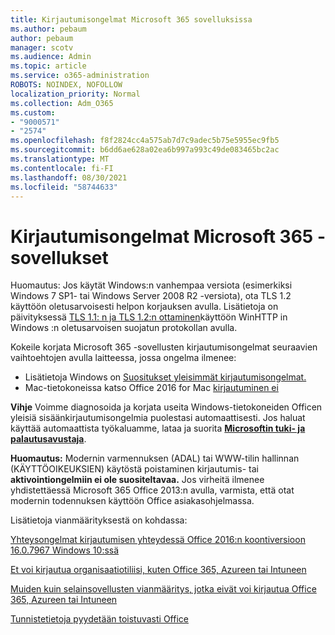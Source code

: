 ```yaml
---
title: Kirjautumisongelmat Microsoft 365 sovelluksissa
ms.author: pebaum
author: pebaum
manager: scotv
ms.audience: Admin
ms.topic: article
ms.service: o365-administration
ROBOTS: NOINDEX, NOFOLLOW
localization_priority: Normal
ms.collection: Adm_O365
ms.custom:
- "9000571"
- "2574"
ms.openlocfilehash: f8f2824cc4a575ab7d7c9adec5b75e5955ec9fb5
ms.sourcegitcommit: b6dd6ae628a02ea6b997a993c49de083465bc2ac
ms.translationtype: MT
ms.contentlocale: fi-FI
ms.lasthandoff: 08/30/2021
ms.locfileid: "58744633"
---
```

# <a name="issues-signing-into-microsoft-365-apps"></a>Kirjautumisongelmat Microsoft 365 -sovellukset

Huomautus: Jos käytät Windows:n vanhempaa versiota (esimerkiksi Windows 7 SP1- tai Windows Server 2008 R2 [](https://download.microsoft.com/download/0/6/5/0658B1A7-6D2E-474F-BC2C-D69E5B9E9A68/MicrosoftEasyFix51044.msi) -versiota), ota TLS 1.2 käyttöön oletusarvoisesti helpon korjauksen avulla. Lisätietoja on päivityksessä [TLS 1.1: n ja TLS 1.2:n ottaminen](https://support.microsoft.com/topic/update-to-enable-tls-1-1-and-tls-1-2-as-default-secure-protocols-in-winhttp-in-windows-c4bd73d2-31d7-761e-0178-11268bb10392)käyttöön WinHTTP in Windows :n oletusarvoisen suojatun protokollan avulla.

Kokeile korjata Microsoft 365 -sovellusten kirjautumisongelmat seuraavien vaihtoehtojen avulla laitteessa, jossa ongelma ilmenee:  

- Lisätietoja Windows on [Suositukset yleisimmät kirjautumisongelmat.](https://docs.microsoft.com/office365/troubleshoot/administration/disabling-adal-wam-not-recommended#recommendations-on-resolving-common-sign-in-issues)
- Mac-tietokoneissa katso Office 2016 for Mac [kirjautuminen ei](https://docs.microsoft.com/office365/troubleshoot/authentication/sign-in-to-office-2016-for-mac-fail)

**Vihje** Voimme diagnosoida ja korjata useita Windows-tietokoneiden Officen yleisiä sisäänkirjautumisongelmia puolestasi automaattisesti. Jos haluat käyttää automaattista työkaluamme, lataa ja suorita **[Microsoftin tuki- ja palautusavustaja](https://aka.ms/SaRA-OfficeSignInScenario)**.

**Huomautus:** Modernin varmennuksen (ADAL) tai WWW-tilin hallinnan (KÄYTTÖOIKEUKSIEN) käytöstä poistaminen kirjautumis- tai **aktivointiongelmiin ei ole suositeltavaa.** Jos virheitä ilmenee yhdistettäessä Microsoft 365 Office 2013:n avulla, [](https://docs.microsoft.com/microsoft-365/admin/security-and-compliance/enable-modern-authentication) varmista, että otat modernin todennuksen käyttöön Office asiakasohjelmassa.

Lisätietoja vianmäärityksestä on kohdassa:

[Yhteysongelmat kirjautumisen yhteydessä Office 2016:n koontiversioon 16.0.7967 Windows 10:ssä](https://docs.microsoft.com/office365/troubleshoot/administration/connection-issue-when-sign-in-office-2016)  

[Et voi kirjautua organisaatiotiliisi, kuten Office 365, Azureen tai Intuneen](https://docs.microsoft.com/office365/troubleshoot/authentication/sign-in-to-office-365-azure-intune)

[Muiden kuin selainsovellusten vianmääritys, jotka eivät voi kirjautua Office 365, Azureen tai Intuneen](https://support.office.com/article/how-to-troubleshoot-non-browser-apps-that-can-t-sign-in-to-office-365-azure-or-intune-3ba1b268-66f6-462c-b0e5-070f5c2603c1?ui=en-US&rs=en-US&ad=US)

[Tunnistetietoja pyydetään toistuvasti Office](https://docs.microsoft.com/office365/troubleshoot/authentication/access-denied-when-connect-to-office-365)